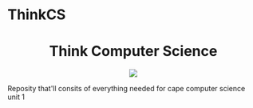 # ThinkCS


<div align="center">
  <h1> Think Computer Science </h1>
  <img src="https://unsplash.com/photos/w7ZyuGYNpRQ">
</div>

Reposity that'll consits of everything needed for cape computer science unit 1

